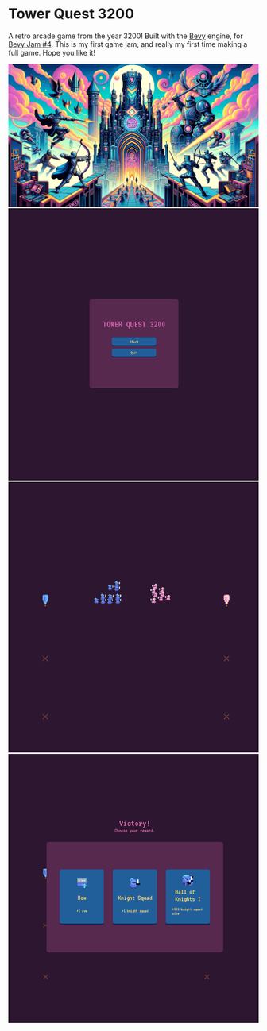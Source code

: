# Tower Quest 3200

A retro arcade game from the year 3200!
Built with the [Bevy](https://bevyengine.org/) engine, for [Bevy Jam #4](https://itch.io/jam/bevy-jam-4).
This is my first game jam, and really my first time making a full game.
Hope you like it!

![image](assets/images/cover.png)
![image](assets/images/ss1.png)
![image](assets/images/ss2.png)
![image](assets/images/ss3.png)
